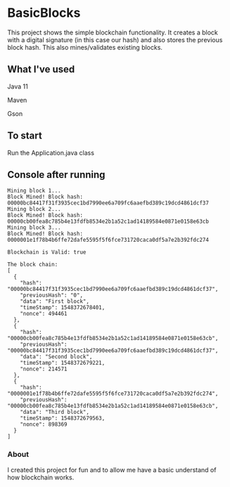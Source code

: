 # BasicBlocks

This project shows the simple blockchain functionality. It creates a block with a digital signature (in this case our hash) and also stores the previous block hash. This also mines/validates existing blocks.

## What I've used
Java 11

Maven

Gson

## To start
Run the Application.java class

## Console after running
```
Mining block 1... 
Block Mined! Block hash: 00000bc84417f31f3935cec1bd7990ee6a709fc6aaefbd389c19dcd4861dcf37
Mining block 2... 
Block Mined! Block hash: 00000cb00fea8c785b4e13fdfb8534e2b1a52c1ad14189584e0871e0158e63cb
Mining block 3... 
Block Mined! Block hash: 0000001e1f78b4b6ffe72dafe5595f5f6fce731720caca0df5a7e2b392fdc274

Blockchain is Valid: true

The block chain: 
[
  {
    "hash": "00000bc84417f31f3935cec1bd7990ee6a709fc6aaefbd389c19dcd4861dcf37",
    "previousHash": "0",
    "data": "First block",
    "timeStamp": 1548372678401,
    "nonce": 494461
  },
  {
    "hash": "00000cb00fea8c785b4e13fdfb8534e2b1a52c1ad14189584e0871e0158e63cb",
    "previousHash": "00000bc84417f31f3935cec1bd7990ee6a709fc6aaefbd389c19dcd4861dcf37",
    "data": "Second block",
    "timeStamp": 1548372679221,
    "nonce": 214571
  },
  {
    "hash": "0000001e1f78b4b6ffe72dafe5595f5f6fce731720caca0df5a7e2b392fdc274",
    "previousHash": "00000cb00fea8c785b4e13fdfb8534e2b1a52c1ad14189584e0871e0158e63cb",
    "data": "Third block",
    "timeStamp": 1548372679563,
    "nonce": 898369
  }
]
```

### About
I created this project for fun and to allow me have a basic understand of how blockchain works.
